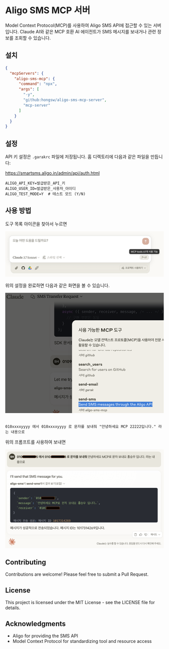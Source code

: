 # Aligo SMS MCP 서버

Model Context Protocol(MCP)를 사용하여 Aligo SMS API에 접근할 수 있는 서버입니다. Claude AI와 같은 MCP 호환 AI 에이전트가 SMS 메시지를 보내거나 관련 정보를 조회할 수 있습니다.

## 설치

```json
{
  "mcpServers": {
    "aligo-sms-mcp": {
      "command": "npx",
      "args": [
        "-y",
        "github:hongsw/aligo-sms-mcp-server",
        "mcp-server"
      ]
    }
  }
}
```

## 설정

API 키 설정은 `.garakrc` 파일에 저장됩니다. 홈 디렉토리에 다음과 같은 파일을 만듭니다:

https://smartsms.aligo.in/admin/api/auth.html

```
ALIGO_API_KEY=발급받은_API_키
ALIGO_USER_ID=발급받은_사용자_아이디
ALIGO_TEST_MODE=Y  # 테스트 모드 (Y/N)
```

## 사용 방법

도구 목록 아이콘을 찾아서 누르면

![](2025-03-22-16-53-35.png)


위의 설정을 완료하면 다음과 같은 화면을 볼 수 있습니다.


![Aligo SMS MCP 서버 화면](./image.png)

```

010xxxxyyyy 에서 010xxxxyyyy 로 문자를 보내줘 "안녕하세요 MCP 22222입니다." 라는 내용으로

```
위의 프롬프트를 사용하여 보내면 

![Aligo SMS MCP 서버 화면](./image2.png)


## Contributing

Contributions are welcome! Please feel free to submit a Pull Request.

## License

This project is licensed under the MIT License - see the LICENSE file for details.

## Acknowledgments

- Aligo for providing the SMS API
- Model Context Protocol for standardizing tool and resource access